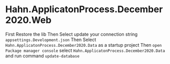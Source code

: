 # Hahn.ApplicatonProcess.December2020.Web

First Restore the lib 
Then Select update your connection string `appsettings.Development.json` 
Then Select `Hahn.ApplicatonProcess.December2020.Data` as a startup project 
Then `open Package manager console` select `Hahn.ApplicatonProcess.December2020.Data` and run command `update-database`

